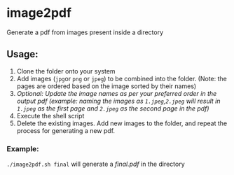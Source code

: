 # image2pdf
Generate a pdf from images present inside a directory

## Usage:
1. Clone the folder onto your system
2. Add images (`jpg`or `png` or `jpeg`) to be combined into the folder. (Note: the pages are ordered based on the image sorted by their names)
3. _Optional: Update the image names as per your preferred order in the output pdf (example: naming the images as `1.jpeg`,`2.jpeg` will result in `1.jpeg` as the first page and `2.jpeg` as the second page in the pdf)_
4. Execute the shell script 
5. Delete the existing images. Add new images to the folder, and repeat the process for generating a new pdf. 

### Example:
`./image2pdf.sh final` will generate a _final.pdf_ in the directory
